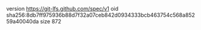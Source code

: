 version https://git-lfs.github.com/spec/v1
oid sha256:8db7ff975936b88d7f32a07ceb842d0934333bcb463754c568a85259a40040da
size 872
